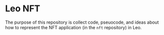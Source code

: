 # Leo NFT

The purpose of this repository is collect code, pseuocode, and ideas
about how to represent the NFT application (in the `nft` repository) in Leo.
